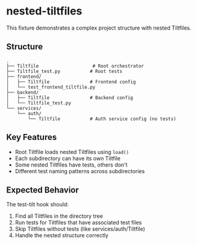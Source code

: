 # nested-tiltfiles

This fixture demonstrates a complex project structure with nested Tiltfiles.

## Structure
```
.
├── Tiltfile                    # Root orchestrator
├── Tiltfile_test.py           # Root tests
├── frontend/
│   ├── Tiltfile               # Frontend config
│   └── test_frontend_tiltfile.py
├── backend/
│   ├── Tiltfile               # Backend config
│   └── Tiltfile_test.py
└── services/
    └── auth/
        └── Tiltfile           # Auth service config (no tests)
```

## Key Features
- Root Tiltfile loads nested Tiltfiles using `load()`
- Each subdirectory can have its own Tiltfile
- Some nested Tiltfiles have tests, others don't
- Different test naming patterns across subdirectories

## Expected Behavior
The test-tilt hook should:
1. Find all Tiltfiles in the directory tree
2. Run tests for Tiltfiles that have associated test files
3. Skip Tiltfiles without tests (like services/auth/Tiltfile)
4. Handle the nested structure correctly